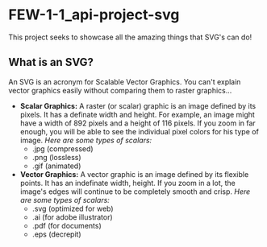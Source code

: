 # FEW-1-1_api-project-svg
This project seeks to showcase all the amazing things that SVG's can do!

## What is an SVG?
An SVG is an acronym for Scalable Vector Graphics. You can't explain vector graphics easily without comparing them to raster graphics...
- **Scalar Graphics:** A raster (or scalar) graphic is an image defined by its pixels. It has a definate width and height. For example, an image might have a width of 892 pixels and a height of 116 pixels. If you zoom in far enough, you will be able to see the individual pixel colors for his type of image. _Here are some types of scalars:_
  - .jpg (compressed)
  - .png (lossless)
  - .gif (animated)
- **Vector Graphics:** A vector graphic is an image defined by its flexible points. It has an indefinate width, height. If you zoom in a lot, the image's edges will continue to be completely smooth and crisp. _Here are some types of scalars:_
  - .svg (optimized for web)
  - .ai (for adobe illustrator)
  - .pdf (for documents)
  - .eps (decrepit)
